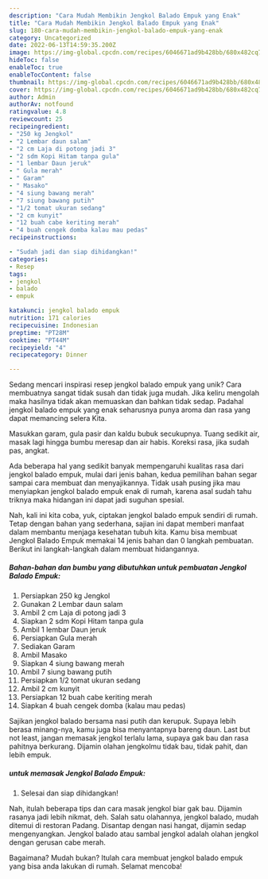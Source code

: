 ```yaml
---
description: "Cara Mudah Membikin Jengkol Balado Empuk yang Enak"
title: "Cara Mudah Membikin Jengkol Balado Empuk yang Enak"
slug: 180-cara-mudah-membikin-jengkol-balado-empuk-yang-enak
category: Uncategorized
date: 2022-06-13T14:59:35.200Z
image: https://img-global.cpcdn.com/recipes/6046671ad9b428bb/680x482cq70/jengkol-balado-empuk-foto-resep-utama.jpg
hideToc: false
enableToc: true
enableTocContent: false
thumbnail: https://img-global.cpcdn.com/recipes/6046671ad9b428bb/680x482cq70/jengkol-balado-empuk-foto-resep-utama.jpg
cover: https://img-global.cpcdn.com/recipes/6046671ad9b428bb/680x482cq70/jengkol-balado-empuk-foto-resep-utama.jpg
author: Admin
authorAv: notfound
ratingvalue: 4.8
reviewcount: 25
recipeingredient:
- "250 kg Jengkol"
- "2 Lembar daun salam"
- "2 cm Laja di potong jadi 3"
- "2 sdm Kopi Hitam tanpa gula"
- "1 lembar Daun jeruk"
- " Gula merah"
- " Garam"
- " Masako"
- "4 siung bawang merah"
- "7 siung bawang putih"
- "1/2 tomat ukuran sedang"
- "2 cm kunyit"
- "12 buah cabe keriting merah"
- "4 buah cengek domba kalau mau pedas"
recipeinstructions:

- "Sudah jadi dan siap dihidangkan!"
categories:
- Resep
tags:
- jengkol
- balado
- empuk

katakunci: jengkol balado empuk 
nutrition: 171 calories
recipecuisine: Indonesian
preptime: "PT28M"
cooktime: "PT44M"
recipeyield: "4"
recipecategory: Dinner

---
```





Sedang mencari inspirasi resep jengkol balado empuk yang unik? Cara membuatnya sangat tidak susah dan tidak juga mudah. Jika keliru mengolah maka hasilnya tidak akan memuaskan dan bahkan tidak sedap. Padahal jengkol balado empuk yang enak seharusnya punya aroma dan rasa yang dapat memancing selera Kita.





Masukkan garam, gula pasir dan kaldu bubuk secukupnya. Tuang sedikit air, masak lagi hingga bumbu meresap dan air habis. Koreksi rasa, jika sudah pas, angkat.

Ada beberapa hal yang sedikit banyak mempengaruhi kualitas rasa dari jengkol balado empuk, mulai dari jenis bahan, kedua pemilihan bahan segar sampai cara membuat dan menyajikannya. Tidak usah pusing jika mau menyiapkan jengkol balado empuk enak di rumah, karena asal sudah tahu triknya maka hidangan ini dapat jadi suguhan spesial.






Nah, kali ini kita coba, yuk, ciptakan jengkol balado empuk sendiri di rumah. Tetap dengan bahan yang sederhana, sajian ini dapat memberi manfaat dalam membantu menjaga kesehatan tubuh kita. Kamu bisa membuat Jengkol Balado Empuk memakai 14 jenis bahan dan 0 langkah pembuatan. Berikut ini langkah-langkah dalam membuat hidangannya.

<!--inarticleads1-->

##### Bahan-bahan dan bumbu yang dibutuhkan untuk pembuatan Jengkol Balado Empuk:

1. Persiapkan 250 kg Jengkol
1. Gunakan 2 Lembar daun salam
1. Ambil 2 cm Laja di potong jadi 3
1. Siapkan 2 sdm Kopi Hitam tanpa gula
1. Ambil 1 lembar Daun jeruk
1. Persiapkan  Gula merah
1. Sediakan  Garam
1. Ambil  Masako
1. Siapkan 4 siung bawang merah
1. Ambil 7 siung bawang putih
1. Persiapkan 1/2 tomat ukuran sedang
1. Ambil 2 cm kunyit
1. Persiapkan 12 buah cabe keriting merah
1. Siapkan 4 buah cengek domba (kalau mau pedas)


Sajikan jengkol balado bersama nasi putih dan kerupuk. Supaya lebih berasa minang-nya, kamu juga bisa menyantapnya bareng daun. Last but not least, jangan memasak jengkol terlalu lama, supaya gak bau dan rasa pahitnya berkurang. Dijamin olahan jengkolmu tidak bau, tidak pahit, dan lebih empuk. 

<!--inarticleads2-->

#####  untuk memasak Jengkol Balado Empuk:


1. Selesai dan siap dihidangkan!

Nah, itulah beberapa tips dan cara masak jengkol biar gak bau. Dijamin rasanya jadi lebih nikmat, deh. Salah satu olahannya, jengkol balado, mudah ditemui di restoran Padang. Disantap dengan nasi hangat, dijamin sedap mengenyangkan. Jengkol balado atau sambal jengkol adalah olahan jengkol dengan gerusan cabe merah. 

Bagaimana? Mudah bukan? Itulah cara membuat jengkol balado empuk yang bisa anda lakukan di rumah. Selamat mencoba!
